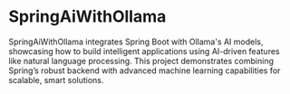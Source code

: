 # SpringAiWithOllama
SpringAiWithOllama integrates Spring Boot with Ollama's AI models, showcasing how to build intelligent applications using AI-driven features like natural language processing. This project demonstrates combining Spring’s robust backend with advanced machine learning capabilities for scalable, smart solutions.

